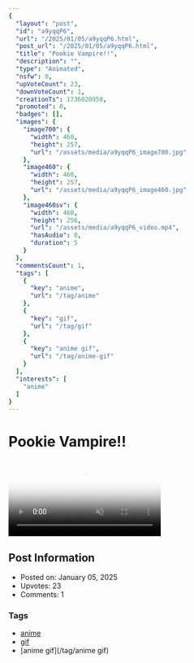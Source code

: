 ```yaml
---
{
  "layout": "post",
  "id": "a9yqqP6",
  "url": "/2025/01/05/a9yqqP6.html",
  "post_url": "/2025/01/05/a9yqqP6.html",
  "title": "Pookie Vampire!!",
  "description": "",
  "type": "Animated",
  "nsfw": 0,
  "upVoteCount": 23,
  "downVoteCount": 1,
  "creationTs": 1736020950,
  "promoted": 0,
  "badges": [],
  "images": {
    "image700": {
      "width": 460,
      "height": 257,
      "url": "/assets/media/a9yqqP6_image700.jpg"
    },
    "image460": {
      "width": 460,
      "height": 257,
      "url": "/assets/media/a9yqqP6_image460.jpg"
    },
    "image460sv": {
      "width": 460,
      "height": 256,
      "url": "/assets/media/a9yqqP6_video.mp4",
      "hasAudio": 0,
      "duration": 5
    }
  },
  "commentsCount": 1,
  "tags": [
    {
      "key": "anime",
      "url": "/tag/anime"
    },
    {
      "key": "gif",
      "url": "/tag/gif"
    },
    {
      "key": "anime gif",
      "url": "/tag/anime-gif"
    }
  ],
  "interests": [
    "anime"
  ]
}
---
```


# Pookie Vampire!!

<video controls playsinline loop muted poster="/assets/media/a9yqqP6_image460.jpg">
  <source src="/assets/media/a9yqqP6_video.mp4" type="video/mp4">
  Your browser does not support the video tag.
</video>

## Post Information

- Posted on: January 05, 2025
- Upvotes: 23
- Comments: 1

### Tags

- [anime](/tag/anime)
- [gif](/tag/gif)
- [anime gif](/tag/anime gif)
